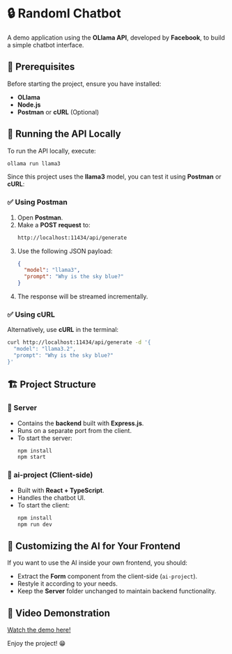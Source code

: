 # 🔒 RandomI Chatbot

A demo application using the **OLlama API**, developed by **Facebook**, to build a simple chatbot interface.

## 🚀 Prerequisites
Before starting the project, ensure you have installed:

- **OLlama**
- **Node.js**
- **Postman** or **cURL** (Optional)

## 🔧 Running the API Locally
To run the API locally, execute:

```sh
ollama run llama3
```

Since this project uses the **llama3** model, you can test it using **Postman** or **cURL**:

### ✅ Using Postman
1. Open **Postman**.
2. Make a **POST request** to:
   ```sh
   http://localhost:11434/api/generate
   ```
3. Use the following JSON payload:
   ```json
   {
     "model": "llama3",
     "prompt": "Why is the sky blue?"
   }
   ```
4. The response will be streamed incrementally.

### ✅ Using cURL
Alternatively, use **cURL** in the terminal:

```sh
curl http://localhost:11434/api/generate -d '{
  "model": "llama3.2",
  "prompt": "Why is the sky blue?"
}'
```

## 🏗 Project Structure
### **📂 Server**
- Contains the **backend** built with **Express.js**.
- Runs on a separate port from the client.
- To start the server:
  ```sh
  npm install
  npm start
  ```

### **📂 ai-project (Client-side)**
- Built with **React + TypeScript**.
- Handles the chatbot UI.
- To start the client:
  ```sh
  npm install
  npm run dev
  ```

## 🎨 Customizing the AI for Your Frontend
If you want to use the AI inside your own frontend, you should:
- Extract the **Form** component from the client-side (`ai-project`).
- Restyle it according to your needs.
- Keep the **Server** folder unchanged to maintain backend functionality.

## 🎥 Video Demonstration
[Watch the demo here!](https://github.com/Mathbkj/AI/blob/main/videos/demonstration.mp4?raw=true)

Enjoy the project! 😁


